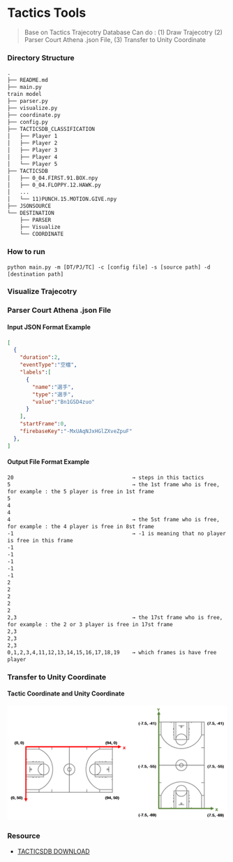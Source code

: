 # Tactics Tools
  > Base on Tactics Trajecotry Database
  > Can do : (1) Draw Trajecotry (2) Parser Court Athena .json File, (3) Transfer to Unity Coordinate


### Directory Structure

    .
    ├── README.md
    ├── main.py                                                                 train model
    ├── parser.py
    ├── visualize.py
    ├── coordinate.py
    ├── config.py
    ├── TACTICSDB_CLASSIFICATION
    │   ├── Player 1
    │   ├── Player 2
    │   ├── Player 3
    │   ├── Player 4
    │   └── Player 5
    ├── TACTICSDB
    │   ├── 0_04.FIRST.91.BOX.npy
    │   ├── 0_04.FLOPPY.12.HAWK.py
    │   ...
    │   └── 11)PUNCH.15.MOTION.GIVE.npy
    ├── JSONSOURCE                                                                 
    └── DESTINATION
        ├── PARSER
        ├── Visualize
        └── COORDINATE



### How to run
```
python main.py -m [DT/PJ/TC] -c [config file] -s [source path] -d [destination path]
```

### Visualize Trajecotry

### Parser Court Athena .json File

#### Input JSON Format Example

  ```json
  [
    {
      "duration":2,
      "eventType":"空檔",
      "labels":[
        {
          "name":"選手",
          "type":"選手",
          "value":"Bn1GSD4zuo"
        }
      ],
      "startFrame":0,
      "firebaseKey":"-MxUAqNJxHGlZXveZpuF"
    },
  ]
  ```

#### Output File Format Example
  
  ```
  20                                      → steps in this tactics
  5                                       → the 1st frame who is free, for example : the 5 player is free in 1st frame
  5
  4
  4
  4                                       → the 5st frame who is free, for example : the 4 player is free in 8st frame
  -1                                      → -1 is meaning that no player is free in this frame
  -1
  -1
  -1
  -1
  -1
  2
  2
  2
  2
  2
  2,3                                     → the 17st frame who is free, for example : the 2 or 3 player is free in 17st frame
  2,3
  2,3
  2,3
  0,1,2,3,4,11,12,13,14,15,16,17,18,19    → which frames is have free player
  ```

### Transfer to Unity Coordinate

#### Tactic Coordinate and Unity Coordinate
![image](https://github.com/Demi871023/Dribbling-Analysis/blob/main/Tactics%20Tools/PICTURE/TCIMG1.png)



### Resource
* [TACTICSDB DOWNLOAD](https://365nthu-my.sharepoint.com/:u:/g/personal/110062534_office365_nthu_edu_tw/EZzc5UCJwg1KpKpVeBId-eMB0wrnaIgxpihlwSK6Xx4x4w?e=wz5eD3)
